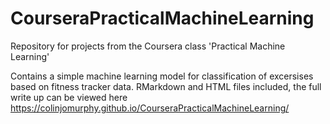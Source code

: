 # CourseraPracticalMachineLearning
Repository for projects from the Coursera class 'Practical Machine Learning'

Contains a simple machine learning model for classification of excersises based on fitness tracker data.
RMarkdown and HTML files included, the full write up can be viewed here https://colinjomurphy.github.io/CourseraPracticalMachineLearning/
